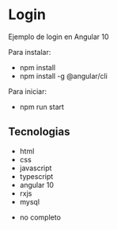 # Login

Ejemplo de login en Angular 10

Para instalar: 
- npm install
- npm install -g @angular/cli

Para iniciar:
- npm run start

## Tecnologias

- html
- css
- javascript
- typescript
- angular 10
- rxjs
- mysql

* no completo
